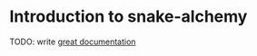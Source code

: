# Introduction to snake-alchemy

TODO: write [great documentation](http://jacobian.org/writing/what-to-write/)
